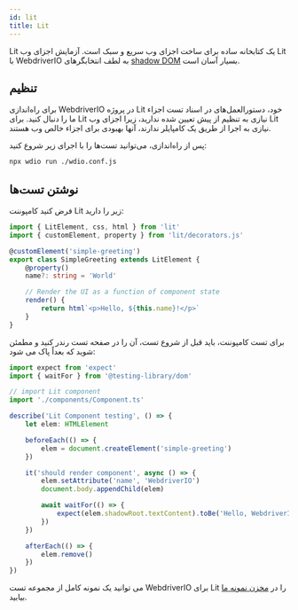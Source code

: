 ```yaml
---
id: lit
title: Lit
---
```


Lit یک کتابخانه ساده برای ساخت اجزای وب سریع و سبک است. آزمایش اجزای وب Lit با WebdriverIO به لطف انتخابگرهای [shadow DOM](/docs/selectors#deep-selectors) بسیار آسان است.

## تنظیم

برای راه‌اندازی WebdriverIO در پروژه Lit خود، دستورالعمل‌های [](/docs/component-testing#set-up) در اسناد تست اجزاء ما را دنبال کنید. برای Lit نیازی به تنظیم از پیش تعیین شده ندارید، زیرا اجزای وب Lit نیازی به اجرا از طریق یک کامپایلر ندارند، آنها بهبودی برای اجزاء خالص وب هستند.

پس از راه‌اندازی، می‌توانید تست‌ها را با اجرای زیر شروع کنید:

```sh
npx wdio run ./wdio.conf.js
```

## نوشتن تست‌ها

فرض کنید کامپوننت Lit زیر را دارید:

```ts title="./components/Component.ts"
import { LitElement, css, html } from 'lit'
import { customElement, property } from 'lit/decorators.js'

@customElement('simple-greeting')
export class SimpleGreeting extends LitElement {
    @property()
    name?: string = 'World'

    // Render the UI as a function of component state
    render() {
        return html`<p>Hello, ${this.name}!</p>`
    }
}
```

برای تست کامپوننت، باید قبل از شروع تست، آن را در صفحه تست رندر کنید و مطمئن شوید که بعداً پاک می شود:

```ts title="lit.test.js"
import expect from 'expect'
import { waitFor } from '@testing-library/dom'

// import Lit component
import './components/Component.ts'

describe('Lit Component testing', () => {
    let elem: HTMLElement

    beforeEach(() => {
        elem = document.createElement('simple-greeting')
    })

    it('should render component', async () => {
        elem.setAttribute('name', 'WebdriverIO')
        document.body.appendChild(elem)

        await waitFor(() => {
            expect(elem.shadowRoot.textContent).toBe('Hello, WebdriverIO!')
        })
    })

    afterEach(() => {
        elem.remove()
    })
})
```

می توانید یک نمونه کامل از مجموعه تست WebdriverIO برای Lit را در [مخزن نمونه ما](https://github.com/webdriverio/component-testing-examples/tree/main/lit-typescript-vite) بیابید.
